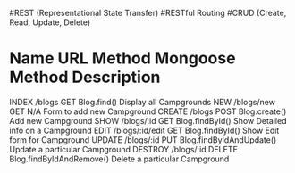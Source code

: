 #REST (Representational State Transfer)
#RESTful Routing
#CRUD (Create, Read, Update, Delete)

Name        URL             Method  Mongoose Method             Description
==================================================================================================
INDEX       /blogs          GET     Blog.find()                 Display all Campgrounds
NEW         /blogs/new      GET     N/A                         Form to add new Campground
CREATE      /blogs          POST    Blog.create()               Add new Campground
SHOW        /blogs/:id      GET     Blog.findById()             Show Detailed info on a Campground
EDIT        /blogs/:id/edit GET     Blog.findById()             Show Edit form for Campground
UPDATE      /blogs/:id      PUT     Blog.findByIdAndUpdate()    Update a particular Campground
DESTROY     /blogs/:id      DELETE  Blog.findByIdAndRemove()    Delete a particular Campground